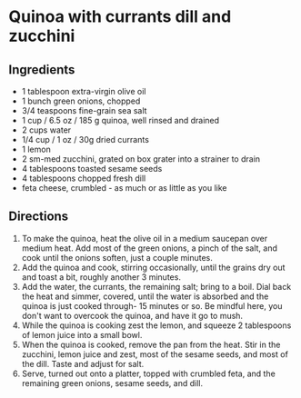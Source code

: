 Quinoa with currants dill and zucchini
========

Ingredients
---------
 * 1 tablespoon extra-virgin olive oil
 * 1 bunch green onions, chopped
 * 3/4 teaspoons fine-grain sea salt
 * 1 cup / 6.5 oz / 185 g quinoa, well rinsed and drained
 * 2 cups water
 * 1/4 cup / 1 oz / 30g dried currants
 * 1 lemon
 * 2 sm-med zucchini, grated on box grater into a strainer to drain
 * 4 tablespoons toasted sesame seeds
 * 4 tablespoons chopped fresh dill
 * feta cheese, crumbled - as much or as little as you like

Directions
---------
 1. To make the quinoa, heat the olive oil in a medium saucepan over medium heat.  Add most of the green onions, a pinch of the salt, and cook until the onions soften, just a couple minutes. 
 2. Add the quinoa and cook, stirring occasionally, until the grains dry out and toast a bit, roughly another 3 minutes. 
 3. Add the water, the currants, the remaining salt; bring to a boil. Dial back the heat and simmer, covered, until the water is absorbed and the quinoa is just cooked through- 15 minutes or so. Be mindful here, you don't want to overcook the quinoa, and have it go to mush.
 4. While the quinoa is cooking zest the lemon, and squeeze 2 tablespoons of lemon juice into a small bowl.
 5. When the quinoa is cooked, remove the pan from the heat. Stir in the zucchini, lemon juice and zest, most of the sesame seeds, and most of the dill. Taste and adjust for salt.
 6. Serve, turned out onto a platter, topped with crumbled feta, and the remaining green onions, sesame seeds, and dill.
